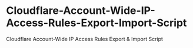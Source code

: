 # Cloudflare-Account-Wide-IP-Access-Rules-Export-Import-Script
Cloudflare Account-Wide IP Access Rules Export &amp; Import Script
